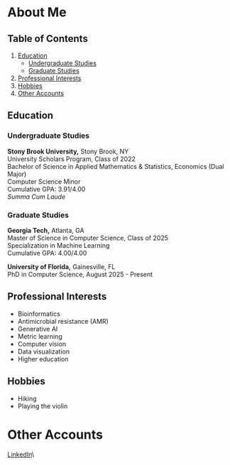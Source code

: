 # About Me

## Table of Contents

1. [Education](#education)
    - [Undergraduate Studies](#undergraduate-studies)
    - [Graduate Studies](#graduate-studies)
2. [Professional Interests](#professional-interests)
3. [Hobbies](#hobbies)
4. [Other Accounts](#other-accounts)

## Education

### Undergraduate Studies

**Stony Brook University,** Stony Brook, NY\
University Scholars Program, Class of 2022\
Bachelor of Science in Applied Mathematics & Statistics, Economics (Dual Major)\
Computer Science Minor\
Cumulative GPA: 3.91/4.00\
*Summa Cum Laude*

### Graduate Studies

**Georgia Tech,** Atlanta, GA\
Master of Science in Computer Science, Class of 2025\
Specialization in Machine Learning\
Cumulative GPA: 4.00/4.00

**University of Florida,** Gainesville, FL\
PhD in Computer Science, August 2025 - Present

## Professional Interests
 - Bioinformatics
 - Antimicrobial resistance (AMR)
 - Generative AI
 - Metric learning
 - Computer vision
 - Data visualization
 - Higher education

## Hobbies
 - Hiking
 - Playing the violin

# Other Accounts
[LinkedIn](https://www.linkedin.com/in/charlesr-clark/)\

